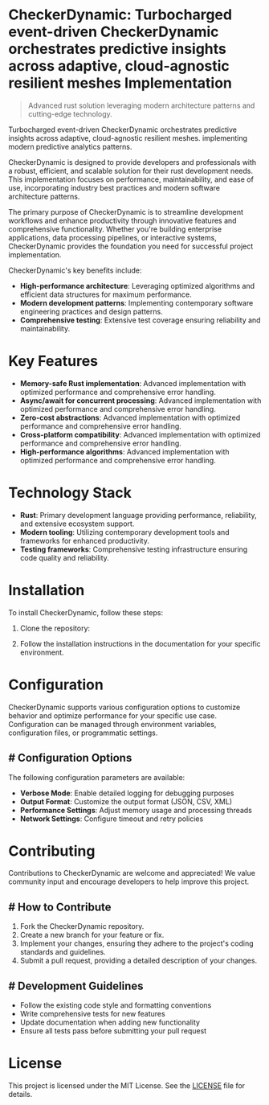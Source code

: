 <!-- fallback_CheckerDynamic_20250804222538_31383 -->

# CheckerDynamic: Turbocharged event-driven CheckerDynamic orchestrates predictive insights across adaptive, cloud-agnostic resilient meshes Implementation
> Advanced rust solution leveraging modern architecture patterns and cutting-edge technology.

Turbocharged event-driven CheckerDynamic orchestrates predictive insights across adaptive, cloud-agnostic resilient meshes. implementing modern predictive analytics patterns.

CheckerDynamic is designed to provide developers and professionals with a robust, efficient, and scalable solution for their rust development needs. This implementation focuses on performance, maintainability, and ease of use, incorporating industry best practices and modern software architecture patterns.

The primary purpose of CheckerDynamic is to streamline development workflows and enhance productivity through innovative features and comprehensive functionality. Whether you're building enterprise applications, data processing pipelines, or interactive systems, CheckerDynamic provides the foundation you need for successful project implementation.

CheckerDynamic's key benefits include:

* **High-performance architecture**: Leveraging optimized algorithms and efficient data structures for maximum performance.
* **Modern development patterns**: Implementing contemporary software engineering practices and design patterns.
* **Comprehensive testing**: Extensive test coverage ensuring reliability and maintainability.

# Key Features

* **Memory-safe Rust implementation**: Advanced implementation with optimized performance and comprehensive error handling.
* **Async/await for concurrent processing**: Advanced implementation with optimized performance and comprehensive error handling.
* **Zero-cost abstractions**: Advanced implementation with optimized performance and comprehensive error handling.
* **Cross-platform compatibility**: Advanced implementation with optimized performance and comprehensive error handling.
* **High-performance algorithms**: Advanced implementation with optimized performance and comprehensive error handling.

# Technology Stack

* **Rust**: Primary development language providing performance, reliability, and extensive ecosystem support.
* **Modern tooling**: Utilizing contemporary development tools and frameworks for enhanced productivity.
* **Testing frameworks**: Comprehensive testing infrastructure ensuring code quality and reliability.

# Installation

To install CheckerDynamic, follow these steps:

1. Clone the repository:


2. Follow the installation instructions in the documentation for your specific environment.

# Configuration

CheckerDynamic supports various configuration options to customize behavior and optimize performance for your specific use case. Configuration can be managed through environment variables, configuration files, or programmatic settings.

## # Configuration Options

The following configuration parameters are available:

* **Verbose Mode**: Enable detailed logging for debugging purposes
* **Output Format**: Customize the output format (JSON, CSV, XML)
* **Performance Settings**: Adjust memory usage and processing threads
* **Network Settings**: Configure timeout and retry policies

# Contributing

Contributions to CheckerDynamic are welcome and appreciated! We value community input and encourage developers to help improve this project.

## # How to Contribute

1. Fork the CheckerDynamic repository.
2. Create a new branch for your feature or fix.
3. Implement your changes, ensuring they adhere to the project's coding standards and guidelines.
4. Submit a pull request, providing a detailed description of your changes.

## # Development Guidelines

* Follow the existing code style and formatting conventions
* Write comprehensive tests for new features
* Update documentation when adding new functionality
* Ensure all tests pass before submitting your pull request

# License

This project is licensed under the MIT License. See the [LICENSE](https://github.com/coralnws/CheckerDynamic/blob/main/LICENSE) file for details.

